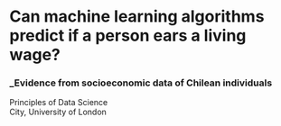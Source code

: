 # Can machine learning algorithms predict if a person ears a living wage?
### _Evidence from socioeconomic data of Chilean individuals

Principles of Data Science <br>
City, University of London
